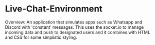 # Live-Chat-Environment
 
Overview: An application that simulates apps such as Whatsapp and Discord with 'constant' messages. This uses the socket.io to manage incoming data and push to designated users and it combines with HTML and CSS for some simplistic styling.

